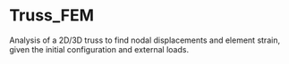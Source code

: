 # Truss_FEM
Analysis of a 2D/3D truss to find nodal displacements and element strain, given the initial configuration and external loads.
